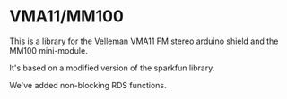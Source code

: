 # VMA11/MM100


This is a library for the Velleman VMA11 FM stereo arduino shield and the MM100 mini-module. 

It's based on a modified version of the sparkfun library. 

We've added non-blocking RDS functions.
